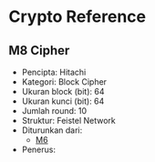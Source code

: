 # Crypto Reference

## M8 Cipher

* Pencipta: Hitachi
* Kategori: Block Cipher
* Ukuran block (bit): 64 
* Ukuran kunci (bit): 64 
* Jumlah round: 10
* Struktur: Feistel Network
* Diturunkan dari: 
    - [M6](../M6)
* Penerus: 